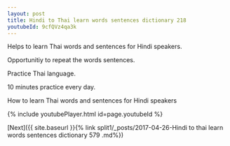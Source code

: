 ```yaml
---
layout: post
title: Hindi to Thai learn words sentences dictionary 218 
youtubeId: 9cfQVz4qa3k
---
```

 
 
Helps to learn Thai words and sentences for Hindi speakers.

Opportunitiy to repeat the words sentences. 

Practice Thai language. 
 
10 minutes practice every day. 
 
How to learn Thai words and sentences for Hindi speakers 
 
{% include youtubePlayer.html id=page.youtubeId %}
 
 
[Next]({{ site.baseurl }}{% link  split1/_posts/2017-04-26-Hindi to thai learn words sentences dictionary 579 .md%})
 
